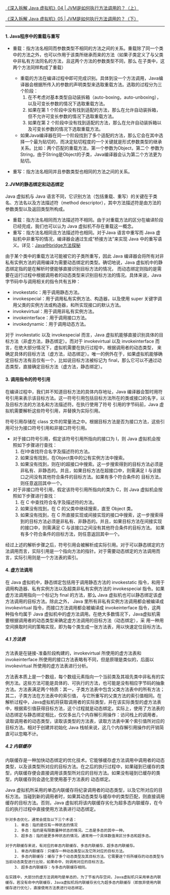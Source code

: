 [《深入拆解 Java 虚拟机》04 | JVM是如何执行方法调用的？（上）](https://time.geekbang.org/column/article/11539)

[《深入拆解 Java 虚拟机》05 | JVM是如何执行方法调用的？（下）](https://time.geekbang.org/column/article/12098)

---

#### 1. Java程序中的重载与重写
- 重载：指方法名相同而参数类型不相同的方法之间的关系。重载除了同一个类中的方法之外，也可以作用于该类所继承而来的方法（如果子类定义了与父类中非私有方法同名的方法，且这两个方法的参数类型不同，那么
在子类中，这两个方法同样构成了重载）

    - 重载的方法在编译过程中即可完成识别。具体到没一个方法调用，Java编译器会根据所传入的参数的声明类型来选取重载方法。选取的过程分为三个阶段：
        1. 在不考虑对基本类型自动装拆箱（auto-boxing，auto-unboxing），以及可变长参数的情况下选取重载方法。
        2. 如果在第 1 个阶段中没有找到适配的方法，那么在允许自动装拆箱，但不允许可变长参数的情况下选取重载方法。
        3. 如果在第 2 个阶段中没有找到适配的方法，那么在允许自动装拆箱以及可变长参数的情况下选取重载方法。
    - 如果Java编译器在同一个阶段找到了多个适配的方法，那么它会在其中选择一个最为贴切的，而决定贴切程度的一个关键就是形式参数类型的继承关系。比如：两个匹配的重载方法，第一个参数为Object，第二个
    参数为String，由于String是Object的子类，Java编译器会认为第二个方法更为贴切。

- 重写：指方法名相同并且参数类型也相同的方法之间的关系。

#### 2.JVM的静态绑定和动态绑定
Java 虚拟机与 Java 语言不同，它识别方法（包括重载、重写）的关键在于类名、方法名以及方法描述符（method descriptor），其中方法描述符是由方法的参数类型以及返回类型所构成。
- 重载：指方法名相同而方法描述符不相同。由于对重载方法的区分在编译阶段已经完成，我们也可以认为 Java 虚拟机不存在重载这一概念。
- 重写：指方法名相同且方法描述符也相同。对于Java 语言中重写而 Java 虚拟机中非重写的情况，编译器会通过生成“桥接方法”来实现 Java 中的重写语义。详见：[Java中bridge方法探秘](http://chaser520.iteye.com/admin/blogs/2432696)

由于某个类中的重载方法可能被它的子类所重写，因此 Java 编译器会将所有对非私有实例方法的调用编译为需要动态绑定的类型。确切地说，Java 虚拟机中的静态绑定指的是在解析时便能够直接识别目标方法的情况，
而动态绑定则指的是需要在运行过程中根据调用者的动态类型来识别目标方法的情况。具体来说，Java 字节码中与调用相关的指令共有五种：
- invokestatic：用于调用静态方法。
- invokespecial：用于调用私有实例方法、构造器，以及使用 super 关键字调用父类的实例方法或构造器，和所实现接口的默认方法。
- invokevirtual：用于调用非私有实例方法。
- invokeinterface：用于调用接口方法。
- invokedynamic：用于调用动态方法。

对于 invokestatic 以及 invokespecial 而言，Java 虚拟机能够直接识别具体的目标方法（非虚方法，静态绑定）。而对于 invokevirtual 以及 invokeinterface 而言，在绝大部分情况下，虚拟机需要在执行过程中，根据调用者的动态类型，
来确定具体的目标方法（虚方法，动态绑定）。唯一的例外在于，如果虚拟机能够确定目标方法有且仅有一个，比如说目标方法被标记为 final，那么它可以不通过动态类型，直接确定目标方法（虚方法，静态绑定）。

#### 3. 调用指令的符号引用
在编译过程中，我们并不知道目标方法的具体内存地址，Java 编译器会暂时用符号引用来表示该目标方法。这一符号引用包括目标方法所在的类或接口的名字，以及目标方法的方法名和方法描述符。在执行使用了符号
引用的字节码前，Java 虚拟机需要解析这些符号引用，并替换为实际引用。

符号引用存储在 class 文件的常量池之中。根据目标方法是否为接口方法，这些引用可分为接口符号引用和非接口符号引用。
- 对于接口符号引用，假定该符号引用所指向的接口为 I，则 Java 虚拟机会按照如下步骤进行查找：
    1. 在I中查找符合名字及描述符的方法。
    2. 如果没有找到，在Object类中的公有实例方法中搜索。
    3. 如果没有找到，则在I的超接口中搜索。这一步搜索得到的目标方法必须是非私有、非静态的。并且，如果目标方法在超接口中，则需满足 I 与该接口之间没有其他符合条件的目标方法。如果有多个符合条件的
    目标方法，则任意返回其中一个。
- 对于非接口符号引用，假定该符号引用所指向的类为 C，则 Java 虚拟机会按照如下步骤进行查找：
    1. 在 C 中查找符合名字及描述符的方法。
    2. 如果没有找到，在 C 的父类中继续搜索，直至 Object 类。
    3. 如果没有找到，在 C 所直接实现或间接实现的接口中搜索，这一步搜索得到的目标方法必须是非私有、非静态的。并且，如果目标方法在间接实现的接口中，则需满足 C 与该接口之间没有其他符合条件的目标方法。
    如果有多个符合条件的目标方法，则任意返回其中一个。

经过上述的解析步骤之后，符号引用会被解析成实际引用。对于可以静态绑定的方法调用而言，实际引用是一个指向方法的指针。对于需要动态绑定的方法调用而言，实际引用则是一个方法表的索引。

#### 4. 虚方法调用
在 Java 虚拟机中，静态绑定包括用于调用静态方法的 invokestatic 指令，和用于调用构造器、私有实例方法以及超类非私有实例方法的 invokespecial 指令。如果虚方法调用指向一个标记为 final 的方法，那么 Java 虚拟机也可以静态绑定该虚方法调用的目标方法。除此之外，
Java 里所有非私有实例方法调用都会被编译成 invokevirtual 指令，而接口方法调用都会被编译成 invokeinterface 指令，这两种指令均属于 Java 虚拟机中的虚方法调用。在绝大多数情况下，Java虚拟机需要根据调用者的动态类型来确定虚方法调用的目标方法（动态绑定），采
用一种用空间换取时间的策略实现，即为每个类生成一张方法表，用以快速定位目标方法。


##### 4.1 方法表
方法表是在链接-准备阶段构建的，invokevirtual 所使用的虚方法表和invokeinterface 所使用的接口方法表略有不同，但是原理是类似的，后面以invokevirtual 所使用的虚方法表进行分析。

方法表本质上是一个数组，每个数组元素指向一个当前类及其祖先类中非私有的实例方法。这些方法可能是具体的、可执行的方法，也可能是没有相应字节码的抽象方法。方法表满足两个特质：其一，子类方法表中包含父类方法表中的所有方法；其二，子类方法在方法表中的索引值，
与它所重写的父类方法的索引值相同。在解析过程中，Java虚拟机将获取调用者的实际类型，并在该实际类型的虚方法表中，根据索引值获得目标方法，这个过程就是动态绑定。实际上，使用了方法表的动态绑定与静态绑定相比，仅仅多出几个内存解引用操作：访问栈上的调用者，
读取调用者的动态类型，读取该类型的方法表，读取方法表中某个索引值所对应的目标方法。相对于创建并初始化 Java 栈帧来说，这几个内存解引用操作的开销简直可以忽略不计。

##### 4.2 内联缓存
内联缓存是一种加快动态绑定的优化技术。它能够缓存虚方法调用中调用者的动态类型，以及该类型所对应的目标方法。在之后的执行过程中，如果碰到已缓存的类型，内联缓存便会直接调用该类型所对应的目标方法。如果没有碰到已缓存的类型，内联缓存则会退化至使用基于方法表的
动态绑定。

Java 虚拟机所采用的单态内联缓存将纪录调用者的动态类型，以及它所对应的目标方法。当碰到新的调用者时，如果其动态类型与缓存中的类型匹配，则直接调用缓存的目标方法。否则，Java 虚拟机将该内联缓存劣化为超多态内联缓存，在今后的执行过程中直接使用方法表进行动态绑定。

```
针对多态优化，通常会提及以下三个术语：
    1. 单态：指的是仅有一种状态的情况
    2. 多态：指的是有限数量种状态的情况。二态是多态的其中一种。
    3. 超多态：指的是更多种状态的情况。通常用一个具体数值来区分多态和超多态。

对于内联缓存来说，有对应的单态内联缓存、多态内联缓存、超多态内联缓存。
    1. 单态内联缓存：只缓存一种动态类型以及它所对应的目标方法。
    2. 多态内联缓存：缓存了多个动态类型及其目标方法。它需要逐个将所缓存的动态类型与当前动态类型进行比较，如果命中，则调用对应的目标方法。
    3. 超多态内联缓存：与多态内联缓存相同。

在实践中，大部分的虚方法调用均是单态的，为了节省内存空间，Java虚拟机只采用单态内联缓存。若没有命中内联缓存，Java虚拟机将内联缓存劣化为超多态内联缓存（即放弃使用内联缓存进行优化），直接使用方法表进行动态绑定。
```